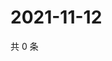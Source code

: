 # 2021-11-12

共 0 条

<!-- BEGIN WEIBO -->
<!-- 最后更新时间 Fri Nov 12 2021 00:01:02 GMT+0800 (China Standard Time) -->

<!-- END WEIBO -->
